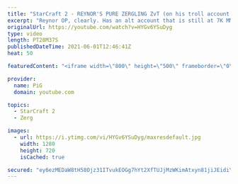 ```yaml
---
title: "StarCraft 2 - REYNOR'S PURE ZERGLING ZvT (on his troll account!)"
excerpt: "Reynor OP, clearly. Has an alt account that is still at 7K MMR wtf! The rest of us wish we can use zerglings with half the success he does. Really happy to see such tremendous skill in such a young player and hopefully we'll keep seeing his success in Starcraft for many years to come🎤 More Pro SC2 Casts:"
originalUrl: https://youtube.com/watch?v=HYGv6YSuDyg
type: video
length: PT28M37S
publishedDateTime: 2021-06-01T12:46:41Z
heat: 50

featuredContent: "<iframe width=\"800\" height=\"500\" frameborder=\"0\" src=\"https://www.youtube.com/embed/HYGv6YSuDyg\" allow=\"accelerometer; autoplay; encrypted-media; gyroscope; picture-in-picture\" allowfullscreen></iframe>"

provider:
  name: PiG
  domain: youtube.com

topics:
  - StarCraft 2
  - Zerg

images:
  - url: https://i.ytimg.com/vi/HYGv6YSuDyg/maxresdefault.jpg
    width: 1280
    height: 720
    isCached: true

secured: "ey6ezMEDaW8tH58Ojz31ITvukEOGg7hYt2XfTUJjMzWKimAtxyn81jiJEidiYC0KpwDCjs1rwfx+laFZnzPZuoQigGKlewIZMJnlyH9Qa/C2YAC+vxsJn58QQjkGYgDLvm1wnOmt4SOuFPfRmJAA4Rm48zFpPnhBJSZny8GLgKvjBKFPECywyE0dC0F21aPul2lBTJH0QeY6bpvmykfVT/54uUu3x6PbHENgLaYyIlYZLsE3RZ9TlDrqTEH+TwARDMBE5OsfFbwTqj7z94c6+mCRJ+HNEf3tvHO8eu0qz99i7YFQ4eE4VuFNKLWx8jx8c0lGks23U0aGu41GZyfXhcUeu78+9S530pV6lC05/NmXh5n4g2DBKCVMI4VG93/bts07VoQYpNAujGtrxNaQaLGkDhc9pclVR8xIWaxWYWk=;JoSwNNM6QrWvMkbdqHoLrA=="
---
```


